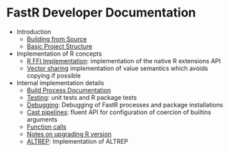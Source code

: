 # FastR Developer Documentation

* Introduction
  * [Building from Source](building.md)
  * [Basic Project Structure](structure.md)
* Implementation of R concepts
  * [R FFI Implementation](ffi.md): implementation of the native R extensions API
  * [Vector sharing](sharing.md) implementation of value semantics which avoids copying if possible
* Internal implementation details
  * [Build Process Documentation](build-process.md)
  * [Testing](testing.md): unit tests and R package tests
  * [Debugging](debugging.md): Debugging of FastR processes and package installations
  * [Cast pipelines](casts.md): fluent API for configuration of coercion of builtins arguments
  * [Function calls](functions.md)
  * [Notes on upgrading R version](upgrading-r.md)
  * [ALTREP](altrep.md): Implementation of ALTREP

